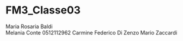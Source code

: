 # FM3_Classe03

Maria Rosaria Baldi <br>
Melania Conte 0512112962
Carmine Federico Di Zenzo
Mario Zaccardi
